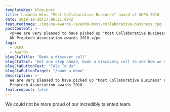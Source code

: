 ```yaml
---
templateKey: blog-post
title: Lavanda Wins "Most Collaborative Business" award at UKPA 2018
date: 2018-10-20T17:06:21.084Z
featuredimage: /img/sa-awards-lavanda-most-collaborative-business.jpg
postContent: >-
  <p>We are very pleased to have picked up "Most Collaborative Business" at the
  UK Proptech Association awards 2018.</p>
tags:
  - UKPA
  - Awards
blogCtaTitle: "Book a discover call"
blogCtaText: "Get one step ahead, book a discovery call to see how we can help turbocharge your business."
blogCtaButtonText: "Talk To Us"
blogCtaButtonTarget: "/book-a-demo"
description: >-
  We are very pleased to have picked up "Most Collaborative Business" at the UK
  Proptech Association awards 2018.
featuredpost: false
---
```

We could not be more proud of our incredibly talented team.
